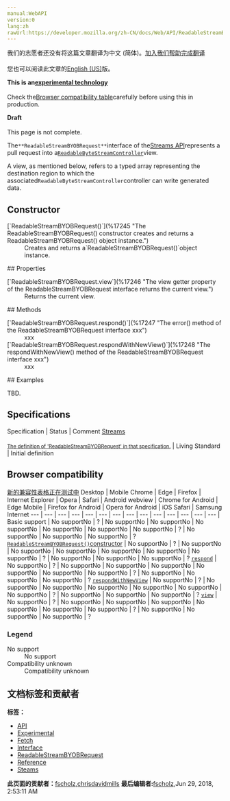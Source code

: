 ```yaml
---
manual:WebAPI
version:0
lang:zh
rawUrl:https://developer.mozilla.org/zh-CN/docs/Web/API/ReadableStreamBYOBRequest
---
```




<bdi>我们的志愿者还没有将这篇文章翻译为<bdi>中文 (简体)</bdi>。[加入我们帮助完成翻译](%17242 "")<br></br>您也可以阅读此文章的[English (US)](%17243 "")版。</bdi>






**This is an[experimental technology](%3404 "")**<br></br>Check the[Browser compatibility table](%17244 "")carefully before using this in production.




**Draft**<br></br>This page is not complete.




The`**ReadableStreamBYOBRequest**`interface of the[Streams API](%4392 "")represents a pull request into a[`ReadableByteStreamController`](%17206 "The ReadableByteStreamController interface of the Streams API represents a controller allowing control of a ReadableStream's state and internal queue. Byte stream controllers are for byte streams.")view.



A view, as mentioned below, refers to a typed array representing the destination region to which the associated`ReadableByteStreamController`controller can write generated data.


## Constructor<a name="Constructor"></a>
<dl><dt>[`ReadableStreamBYOBRequest()`](%17245 "The ReadableStreamBYOBRequest() constructor creates and returns a ReadableStreamBYOBRequest() object instance.")</dt><dd>Creates and returns a`ReadableStreamBYOBRequest()`object instance.</dd></dl>
## Properties<a name="Properties"></a>
<dl><dt>[`ReadableStreamBYOBRequest.view`](%17246 "The view getter property of the ReadableStreamBYOBRequest interface returns the current view.")</dt><dd>Returns the current view.</dd></dl>
## Methods<a name="Methods"></a>
<dl><dt>[`ReadableStreamBYOBRequest.respond()`](%17247 "The error() method of the ReadableStreamBYOBRequest interface xxx")</dt><dd>xxx</dd><dt>[`ReadableStreamBYOBRequest.respondWithNewView()`](%17248 "The respondWithNewView() method of the ReadableStreamBYOBRequest interface xxx")</dt><dd>xxx</dd></dl>
## Examples<a name="Examples"></a>


TBD.


## Specifications<a name="Specifications"></a>
Specification | Status | Comment 
[Streams<br></br><small>The definition of &#39;ReadableStreamBYOBRequest&#39; in that specification.</small>](%17249 "") | Living Standard | Initial definition 


## Browser compatibility<a name="Browser_compatibility"></a>
[新的兼容性表格正在测试中<i></i>](%3360 "")
<abbr>Desktop<i></i></abbr> | <abbr>Mobile<i></i></abbr> 
<abbr>Chrome<i></i></abbr> | <abbr>Edge<i></i></abbr> | <abbr>Firefox<i></i></abbr> | <abbr>Internet Explorer<i></i></abbr> | <abbr>Opera<i></i></abbr> | <abbr>Safari<i></i></abbr> | <abbr>Android webview<i></i></abbr> | <abbr>Chrome for Android<i></i></abbr> | <abbr>Edge Mobile<i></i></abbr> | <abbr>Firefox for Android<i></i></abbr> | <abbr>Opera for Android<i></i></abbr> | <abbr>iOS Safari<i></i></abbr> | <abbr>Samsung Internet<i></i></abbr> 
 ---  |  ---  |  ---  |  ---  |  ---  |  ---  |  ---  |  ---  |  ---  |  ---  |  ---  |  ---  |  ---  |  ---  | 
Basic support | <abbr>No support</abbr>No | <abbr>?</abbr> | <abbr>No support</abbr>No | <abbr>No support</abbr>No | <abbr>No support</abbr>No | <abbr>No support</abbr>No | <abbr>No support</abbr>No | <abbr>No support</abbr>No | <abbr>?</abbr> | <abbr>No support</abbr>No | <abbr>No support</abbr>No | <abbr>No support</abbr>No | <abbr>?</abbr> 
[`ReadableStreamBYOBRequest()`constructor](%17250 "") | <abbr>No support</abbr>No | <abbr>?</abbr> | <abbr>No support</abbr>No | <abbr>No support</abbr>No | <abbr>No support</abbr>No | <abbr>No support</abbr>No | <abbr>No support</abbr>No | <abbr>No support</abbr>No | <abbr>?</abbr> | <abbr>No support</abbr>No | <abbr>No support</abbr>No | <abbr>No support</abbr>No | <abbr>?</abbr> 
[`respond`](%17251 "") | <abbr>No support</abbr>No | <abbr>?</abbr> | <abbr>No support</abbr>No | <abbr>No support</abbr>No | <abbr>No support</abbr>No | <abbr>No support</abbr>No | <abbr>No support</abbr>No | <abbr>No support</abbr>No | <abbr>?</abbr> | <abbr>No support</abbr>No | <abbr>No support</abbr>No | <abbr>No support</abbr>No | <abbr>?</abbr> 
[`respondWithNewView`](%17252 "") | <abbr>No support</abbr>No | <abbr>?</abbr> | <abbr>No support</abbr>No | <abbr>No support</abbr>No | <abbr>No support</abbr>No | <abbr>No support</abbr>No | <abbr>No support</abbr>No | <abbr>No support</abbr>No | <abbr>?</abbr> | <abbr>No support</abbr>No | <abbr>No support</abbr>No | <abbr>No support</abbr>No | <abbr>?</abbr> 
[`view`](%17253 "") | <abbr>No support</abbr>No | <abbr>?</abbr> | <abbr>No support</abbr>No | <abbr>No support</abbr>No | <abbr>No support</abbr>No | <abbr>No support</abbr>No | <abbr>No support</abbr>No | <abbr>No support</abbr>No | <abbr>?</abbr> | <abbr>No support</abbr>No | <abbr>No support</abbr>No | <abbr>No support</abbr>No | <abbr>?</abbr> 


### Legend<a name="Legend"></a>
<dl><dt><abbr>No support</abbr></dt><dd>No support</dd><dt><abbr>Compatibility unknown</abbr></dt><dd>Compatibility unknown</dd></dl>




## 文档标签和贡献者
**标签：**
* [API](%50 "")
* [Experimental](%3379 "")
* [Fetch](%4322 "")
* [Interface](%3380 "")
* [ReadableStreamBYOBRequest](%17254 "")
* [Reference](%3381 "")
* [Steams](%17255 "")

**此页面的贡献者：**[fscholz](%60 ""),[chrisdavidmills](%3495 "")
**最后编辑者:**[fscholz](%60 ""),<time>Jun 29, 2018, 2:53:11 AM</time>


